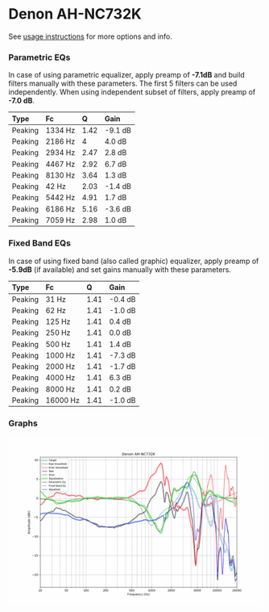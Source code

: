 # Denon AH-NC732K
See [usage instructions](https://github.com/jaakkopasanen/AutoEq#usage) for more options and info.

### Parametric EQs
In case of using parametric equalizer, apply preamp of **-7.1dB** and build filters manually
with these parameters. The first 5 filters can be used independently.
When using independent subset of filters, apply preamp of **-7.0 dB**.

| Type    | Fc      |    Q | Gain    |
|:--------|:--------|:-----|:--------|
| Peaking | 1334 Hz | 1.42 | -9.1 dB |
| Peaking | 2186 Hz | 4    | 4.0 dB  |
| Peaking | 2934 Hz | 2.47 | 2.8 dB  |
| Peaking | 4467 Hz | 2.92 | 6.7 dB  |
| Peaking | 8130 Hz | 3.64 | 1.3 dB  |
| Peaking | 42 Hz   | 2.03 | -1.4 dB |
| Peaking | 5442 Hz | 4.91 | 1.7 dB  |
| Peaking | 6186 Hz | 5.16 | -3.6 dB |
| Peaking | 7059 Hz | 2.98 | 1.0 dB  |

### Fixed Band EQs
In case of using fixed band (also called graphic) equalizer, apply preamp of **-5.9dB**
(if available) and set gains manually with these parameters.

| Type    | Fc       |    Q | Gain    |
|:--------|:---------|:-----|:--------|
| Peaking | 31 Hz    | 1.41 | -0.4 dB |
| Peaking | 62 Hz    | 1.41 | -1.0 dB |
| Peaking | 125 Hz   | 1.41 | 0.4 dB  |
| Peaking | 250 Hz   | 1.41 | 0.0 dB  |
| Peaking | 500 Hz   | 1.41 | 1.4 dB  |
| Peaking | 1000 Hz  | 1.41 | -7.3 dB |
| Peaking | 2000 Hz  | 1.41 | -1.7 dB |
| Peaking | 4000 Hz  | 1.41 | 6.3 dB  |
| Peaking | 8000 Hz  | 1.41 | 0.2 dB  |
| Peaking | 16000 Hz | 1.41 | -1.0 dB |

### Graphs
![](./Denon%20AH-NC732K.png)